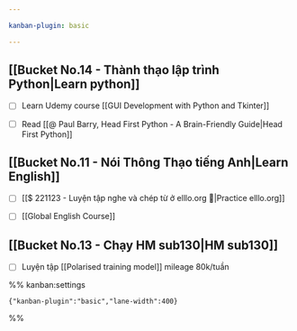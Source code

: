 ```yaml
---

kanban-plugin: basic

---
```


## [[Bucket No.14 - Thành thạo lập trình Python|Learn python]]

- [ ] Learn Udemy course [[GUI Development with Python and Tkinter]]
- [ ] Read [[@ Paul Barry, Head First Python - A Brain-Friendly Guide|Head First Python]]


## [[Bucket No.11 - Nói Thông Thạo tiếng Anh|Learn English]]

- [ ] [[$ 221123 - Luyện tập nghe và chép từ ở elllo.org 🔎|Practice elllo.org]]
- [ ] [[Global English Course]]


## [[Bucket No.13 - Chạy HM sub130|HM sub130]]

- [ ] Luyện tập [[Polarised training model]] mileage 80k/tuần




%% kanban:settings
```
{"kanban-plugin":"basic","lane-width":400}
```
%%